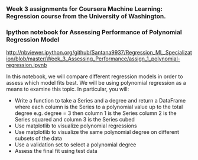### Week 3 assignments for Coursera Machine Learning: Regression course from the University of Washington.

### Ipython notebook for Assessing Performance of Polynomial Regression Model

http://nbviewer.ipython.org/github/Santana9937/Regression_ML_Specialization/blob/master/Week_3_Assessing_Performance/assign_1_polynomial-regression.ipynb

In this notebook, we will compare different regression models in order to assess which model fits best. We will be using polynomial regression as a means to examine this topic. In particular, you will:

* Write a function to take a Series and a degree and return a DataFrame where each column is the Series to a polynomial value up to the total degree e.g. degree = 3 then column 1 is the Series column 2 is the Series squared and column 3 is the Series cubed
* Use matplotlib to visualize polynomial regressions
* Use matplotlib to visualize the same polynomial degree on different subsets of the data
* Use a validation set to select a polynomial degree
* Assess the final fit using test data




